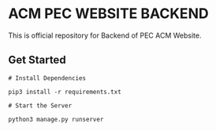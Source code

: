 # ACM PEC WEBSITE BACKEND

This is official repository for Backend of PEC ACM Website.

## Get Started

```
# Install Dependencies

pip3 install -r requirements.txt

# Start the Server

python3 manage.py runserver
```
